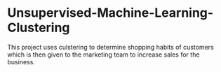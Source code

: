# Unsupervised-Machine-Learning-Clustering

This project uses culstering to determine shopping habits of customers which is then given to the marketing team to increase sales for the business.

